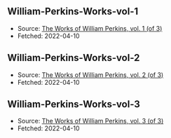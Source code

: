 ## William-Perkins-Works-vol-1

- Source: [The Works of William Perkins, vol. 1 (of 3)](https://archive.org/details/WilliamPerkinsWorksVol1)
- Fetched: 2022-04-10

## William-Perkins-Works-vol-2

- Source: [The Works of William Perkins, vol. 2 (of 3)](https://archive.org/details/WilliamPerkinsWorksVol2)
- Fetched: 2022-04-10

## William-Perkins-Works-vol-3

- Source: [The Works of William Perkins, vol. 3 (of 3)](https://archive.org/details/WilliamPerkinsWorksVol3)
- Fetched: 2022-04-10